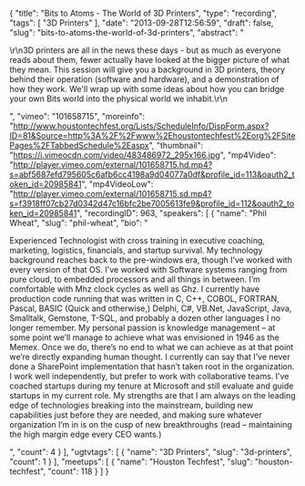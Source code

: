 {
  "title": "Bits to Atoms - The World of 3D Printers",
  "type": "recording",
  "tags": [
    "3D Printers"
  ],
  "date": "2013-09-28T12:56:59",
  "draft": false,
  "slug": "bits-to-atoms-the-world-of-3d-printers",
  "abstract": "<p>\r\n3D printers are all in the news these days - but as much as everyone reads about them, fewer actually have looked at the bigger picture of what they mean.  This session will give you a background in 3D printers, theory behind their operation (software and hardware), and a demonstration of how they work.  We'll wrap up with some ideas about how you can bridge your own Bits world into the physical world we inhabit.\r\n</p>",
  "vimeo": "101658715",
  "moreinfo": "http://www.houstontechfest.org/Lists/ScheduleInfo/DispForm.aspx?ID=81&Source=http%3A%2F%2Fwww%2Ehoustontechfest%2Eorg%2FSitePages%2FTabbedSchedule%2Easpx",
  "thumbnail": "https://i.vimeocdn.com/video/483486972_295x166.jpg",
  "mp4Video": "http://player.vimeo.com/external/101658715.hd.mp4?s=abf5687efd795605c6afb6cc4198a9d04077a0df&profile_id=113&oauth2_token_id=20985841",
  "mp4VideoLow": "http://player.vimeo.com/external/101658715.sd.mp4?s=f3918ff07cb27d0342d47c16bfc2be7005613fe9&profile_id=112&oauth2_token_id=20985841",
  "recordingID": 963,
  "speakers": [
    {
      "name": "Phil Wheat",
      "slug": "phil-wheat",
      "bio": "<p>Experienced Technologist with cross training in executive coaching, marketing, logistics, financials, and startup survival. My technology background reaches back to the pre-windows era, though I’ve worked with every version of that OS. I've worked with Software systems ranging from pure cloud, to embedded processors and all things in between. I’m comfortable with Mhz clock cycles as well as Ghz. I currently have production code running that was written in C, C++, COBOL, FORTRAN, Pascal, BASIC (Quick and otherwise,) Delphi, C#, VB.Net, JavaScript, Java, Smalltalk, Gemstone, T-SQL, and probably a dozen other languages I no longer remember. My personal passion is knowledge management – at some point we’ll manage to achieve what was envisioned in 1946 as the Memex. Once we do, there’s no end to what we can achieve as at that point we’re directly expanding human thought. I currently can say that I’ve never done a SharePoint implementation that hasn’t taken root in the organization. I work well independently, but prefer to work with collaborative teams. I’ve coached startups during my tenure at Microsoft and still evaluate and guide startups in my current role. My strengths are that I am always on the leading edge of technologies breaking into the mainstream, building new capabilities just before they are needed, and making sure whatever organization I’m in is on the cusp of new breakthroughs (read – maintaining the high margin edge every CEO wants.)</p>",
      "count": 4
    }
  ],
  "ugtvtags": [
    {
      "name": "3D Printers",
      "slug": "3d-printers",
      "count": 1
    }
  ],
  "meetups": [
    {
      "name": "Houston Techfest",
      "slug": "houston-techfest",
      "count": 118
    }
  ]
}